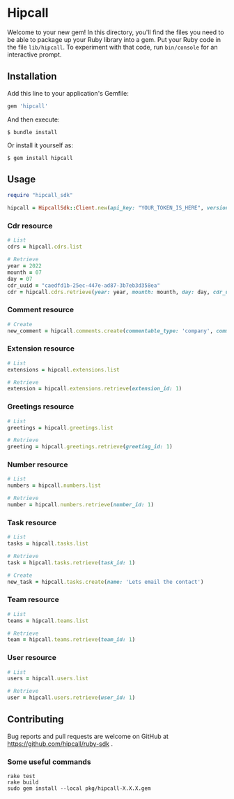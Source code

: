 # Hipcall

Welcome to your new gem! In this directory, you'll find the files you need to be able to package up your Ruby library into a gem. Put your Ruby code in the file `lib/hipcall`. To experiment with that code, run `bin/console` for an interactive prompt.

## Installation

Add this line to your application's Gemfile:

```ruby
gem 'hipcall'
```

And then execute:

    $ bundle install

Or install it yourself as:

    $ gem install hipcall

## Usage

```ruby
require "hipcall_sdk"

hipcall = HipcallSdk::Client.new(api_key: "YOUR_TOKEN_IS_HERE", version: "v20211124", base_url: "https://app.hipcall.com/api/")
```

### Cdr resource

```ruby
# List
cdrs = hipcall.cdrs.list

# Retrieve
year = 2022
mounth = 07
day = 07
cdr_uuid = "caedfd1b-25ec-447e-ad87-3b7eb3d358ea"
cdr = hipcall.cdrs.retrieve(year: year, mounth: mounth, day: day, cdr_uuid: cdr_uuid)
```

### Comment resource

```ruby
# Create
new_comment = hipcall.comments.create(commentable_type: 'company', commentable_id: 8777, content: 'Comment body, note, etc')
```

### Extension resource

```ruby
# List
extensions = hipcall.extensions.list

# Retrieve
extension = hipcall.extensions.retrieve(extension_id: 1)
```

### Greetings resource

```ruby
# List
greetings = hipcall.greetings.list

# Retrieve
greeting = hipcall.greetings.retrieve(greeting_id: 1)
```

### Number resource

```ruby
# List
numbers = hipcall.numbers.list

# Retrieve
number = hipcall.numbers.retrieve(number_id: 1)
```

### Task resource

```ruby
# List
tasks = hipcall.tasks.list

# Retrieve
task = hipcall.tasks.retrieve(task_id: 1)

# Create
new_task = hipcall.tasks.create(name: 'Lets email the contact')
```

### Team resource

```ruby
# List
teams = hipcall.teams.list

# Retrieve
team = hipcall.teams.retrieve(team_id: 1)
```

### User resource

```ruby
# List
users = hipcall.users.list

# Retrieve
user = hipcall.users.retrieve(user_id: 1)
```



## Contributing

Bug reports and pull requests are welcome on GitHub at https://github.com/hipcall/ruby-sdk .

### Some useful commands

```
rake test
rake build
sudo gem install --local pkg/hipcall-X.X.X.gem
```

